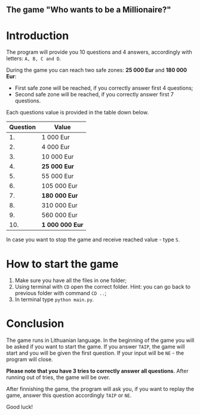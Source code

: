 ## The game "Who wants to be a Millionaire?"

# Introduction

The program will provide you 10 questions and 4 answers, accordingly with letters: ```A, B, C and D```.

During the game you can reach two safe zones: **25 000 Eur** and **180 000 Eur**:
* First safe zone will be reached, if you correctly answer first 4 questions;
* Second safe zone will be reached, if you correctly answer first 7 questions.

Each questions value is provided in the table down below.

| Question | Value |
| ------ | ------ |
| 1. | 1 000 Eur |
| 2. | 4 000 Eur |
| 3. | 10 000 Eur |
| 4. | **25 000 Eur** |
| 5. | 55 000 Eur |
| 6. | 105 000 Eur |
| 7. | **180 000 Eur** |
| 8. | 310 000 Eur |
| 9. | 560 000 Eur |
| 10. | **1 000 000 Eur** |

In case you want to stop the game and receive reached value - type ```S```. 

# How to start the game

1. Make sure you have all the files in one folder;
2. Using terminal with ```CD``` open the correct folder. Hint: you can go back to previous folder with command ```CD ..```;
3. In terminal type ```python main.py```.

# Conclusion

The game runs in Lithuanian language. In the beginning of the game you will be asked if you want to start the game. If you answer ```TAIP```, the game will start and you will be given the first question. If your input will be ```NE``` - the program will close.

**Please note that you have 3 tries to correctly answer all questions**. After running out of tries, the game will be over. 

After finnishing the game, the program will ask you, if you want to replay the game, answer this question accordingly ```TAIP``` or ```NE```.

Good luck!
